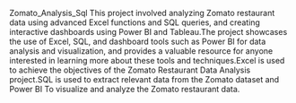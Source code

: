 Zomato_Analysis_Sql
This project involved analyzing Zomato restaurant data using advanced Excel functions and SQL queries, and creating interactive dashboards using Power BI and Tableau.The project showcases the use of Excel, SQL, and dashboard tools such as Power BI  for data analysis and visualization, and provides a valuable resource for anyone interested in learning more about these tools and techniques.Excel is used to achieve the objectives of the Zomato Restaurant Data Analysis project.SQL is used to  extract relevant data from the Zomato dataset and Power BI To visualize and analyze the Zomato restaurant data.

